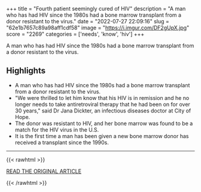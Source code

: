 +++
title = "Fourth patient seemingly cured of HIV"
description = "A man who has had HIV since the 1980s had a bone marrow transplant from a donor resistant to the virus."
date = "2022-07-27 22:09:16"
slug = "62e1b7657c89a98aff1cdf58"
image = "https://i.imgur.com/DF2gUpX.jpg"
score = "2269"
categories = ['needs', 'know', 'hiv']
+++

A man who has had HIV since the 1980s had a bone marrow transplant from a donor resistant to the virus.

## Highlights

- A man who has had HIV since the 1980s had a bone marrow transplant from a donor resistant to the virus.
- "We were thrilled to let him know that his HIV is in remission and he no longer needs to take antiretroviral therapy that he had been on for over 30 years," said Dr Jana Dickter, an infectious diseases doctor at City of Hope.
- The donor was resistant to HIV, and her bone marrow was found to be a match for the HIV virus in the U.S.
- It is the first time a man has been given a new bone marrow donor has received a transplant since the 1990s.

---

{{< rawhtml >}}
  <p class="article-category">
    <a target="_blank" href="https://www.bbc.com/news/health-62312249">READ THE ORIGINAL ARTICLE</a>
  </p>
{{< /rawhtml >}}
